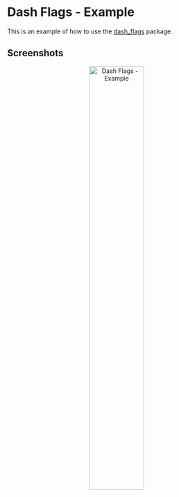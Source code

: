 # Dash Flags - Example

This is an example of how to use the [dash_flags](https://pub.dev/packages/dash_flags) package.

## Screenshots

<p align="center">
<img src="https://raw.githubusercontent.com/moazelsawaf/dash_flags/main/doc/assets/dash_flags_example.webp" width="50%" alt="Dash Flags - Example" />
</p>
